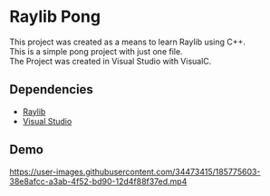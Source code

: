 # Raylib Pong

This project was created as a means to learn Raylib using C++. <br> This is a simple pong project with just one file.
<br> The Project was created in Visual Studio with VisualC. 

## Dependencies
 - [Raylib](https://www.raylib.com/)
 - [Visual Studio](https://visualstudio.microsoft.com/)

## Demo
https://user-images.githubusercontent.com/34473415/185775603-38e8afcc-a3ab-4f52-bd90-12d4f88f37ed.mp4


